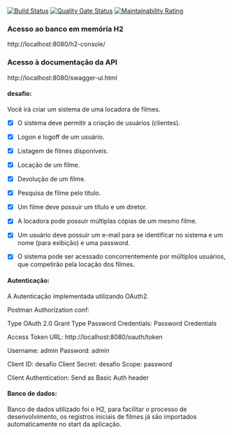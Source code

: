 [![Build Status](https://travis-ci.com/yuri-andrade/locadora-paratodos.svg?branch=master)](https://travis-ci.com/yuri-andrade/locadora-paratodos)
[![Quality Gate Status](https://sonarcloud.io/api/project_badges/measure?project=yuri-andrade_locadora-paratodos&metric=alert_status)](https://sonarcloud.io/dashboard?id=yuri-andrade_locadora-paratodos)
[![Maintainability Rating](https://sonarcloud.io/api/project_badges/measure?project=yuri-andrade_locadora-paratodos&metric=sqale_rating)](https://sonarcloud.io/dashboard?id=yuri-andrade_locadora-paratodos)

<h3>Acesso ao banco em memória H2</h3>

http://localhost:8080/h2-console/

<h3>Acesso à documentação da API</h3>

http://localhost:8080/swagger-ui.html
<h4> desafio: </h4>

Você irá criar um sistema de uma locadora de filmes.
- [x] O sistema deve permitir a criação de usuários (clientes).
- [x] Logon e logoff de um usuário.
- [x] Listagem de filmes disponíveis.
- [x] Locação de um filme.
- [x] Devolução de um filme.
- [x] Pesquisa de filme pelo título.
- [x] Um filme deve possuir um título e um diretor.
- [x] A locadora pode possuir múltiplas cópias de um mesmo filme.
- [x] Um usuário deve possuir um e-mail para se identificar no sistema e um nome (para
exibição) e uma password.
- [x] O sistema pode ser acessado concorrentemente por múltiplos usuários, que
competirão pela locação dos filmes.


<h4> Autenticação: </h4>
A Autenticação implementada utilizando OAuth2.

Postman Authorization conf:

Type OAuth 2.0
Grant Type
Password Credentials: Password Credentials

Access Token URL: http://localhost:8080/oauth/token

Username: admin
Password: admin

Client ID: desafio
Client Secret: desafio
Scope: password

Client Authentication: Send as Basic Auth header

<h4> Banco de dados: </h4>
Banco de dados utilizado foi o H2, para facilitar o processo de desenvolvimento, os registros iniciais de filmes já são importados automaticamente no start da aplicação.


